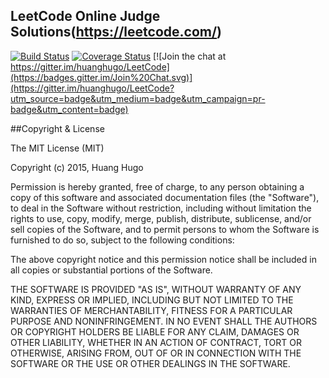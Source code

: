 ## LeetCode Online Judge Solutions(https://leetcode.com/)

[![Build Status](https://travis-ci.org/huanghugo/LeetCode.svg?branch=master)](https://travis-ci.org/huanghugo/LeetCode) [![Coverage Status](https://coveralls.io/repos/huanghugo/LeetCode/badge.svg?branch=master&service=github)](https://coveralls.io/github/huanghugo/LeetCode?branch=master) [![Join the chat at https://gitter.im/huanghugo/LeetCode](https://badges.gitter.im/Join%20Chat.svg)](https://gitter.im/huanghugo/LeetCode?utm_source=badge&utm_medium=badge&utm_campaign=pr-badge&utm_content=badge)

##Copyright & License

The MIT License (MIT)

Copyright (c) 2015, Huang Hugo

Permission is hereby granted, free of charge, to any person obtaining a copy
of this software and associated documentation files (the "Software"), to deal
in the Software without restriction, including without limitation the rights
to use, copy, modify, merge, publish, distribute, sublicense, and/or sell
copies of the Software, and to permit persons to whom the Software is
furnished to do so, subject to the following conditions:

The above copyright notice and this permission notice shall be included in
all copies or substantial portions of the Software.

THE SOFTWARE IS PROVIDED "AS IS", WITHOUT WARRANTY OF ANY KIND, EXPRESS OR
IMPLIED, INCLUDING BUT NOT LIMITED TO THE WARRANTIES OF MERCHANTABILITY,
FITNESS FOR A PARTICULAR PURPOSE AND NONINFRINGEMENT. IN NO EVENT SHALL THE
AUTHORS OR COPYRIGHT HOLDERS BE LIABLE FOR ANY CLAIM, DAMAGES OR OTHER
LIABILITY, WHETHER IN AN ACTION OF CONTRACT, TORT OR OTHERWISE, ARISING FROM,
OUT OF OR IN CONNECTION WITH THE SOFTWARE OR THE USE OR OTHER DEALINGS IN
THE SOFTWARE.

